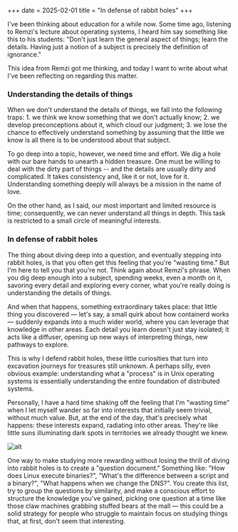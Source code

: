 +++
date = 2025-02-01
title = "In defense of rabbit holes"
+++

I've been thinking about education for a while now. Some time ago, listening to Remzi's lecture about operating systems, I heard him say something like this to his students: "Don't just learn the general aspect of things; learn the details. Having just a notion of a subject is precisely the definition of ignorance."

This idea from Remzi got me thinking, and today I want to write about what I've been reflecting on regarding this matter.

<!-- ![alt](/static/education/rabbit-hole.jpg) -->

### Understanding the details of things

When we don't understand the details of things, we fall into the following traps: 1. we think we know something that we don't actually know; 2. we develop preconceptions about it, which cloud our judgment; 3. we lose the chance to effectively understand something by assuming that the little we know is all there is to be understood about that subject.

To go deep into a topic, however, we need time and effort. We dig a hole with our bare hands to unearth a hidden treasure. One must be willing to deal with the dirty part of things -- and the details are usually dirty and complicated. It takes consistency and, like it or not, love for it. Understanding something deeply will always be a mission in the name of love.

On the other hand, as I said, our most important and limited resource is time; consequently, we can never understand all things in depth. This task is restricted to a small circle of meaningful interests.

### In defense of rabbit holes

The thing about diving deep into a question, and eventually stepping into rabbit holes, is that you often get this feeling that you're "wasting time." But I'm here to tell you that you're not. Think again about Remzi's phrase. When you dig deep enough into a subject, spending weeks, even a month on it, savoring every detail and exploring every corner, what you're really doing is understanding the details of things.

And when that happens, something extraordinary takes place: that little thing you discovered — let's say, a small quirk about how containerd works — suddenly expands into a much wider world, where you can leverage that knowledge in other areas. Each detail you learn doesn't just stay isolated; it acts like a diffuser, opening up new ways of interpreting things, new pathways to explore.

This is why I defend rabbit holes, these little curiosities that turn into excavation journeys for treasures still unknown. A perhaps silly, even obvious example: understanding what a "process" is in Unix operating systems is essentially understanding the entire foundation of distributed systems.

Personally, I have a hard time shaking off the feeling that I'm "wasting time" when I let myself wander so far into interests that initially seem trivial, without much value. But, at the end of the day, that's precisely what happens: these interests expand, radiating into other areas. They're like little suns illuminating dark spots in territories we already thought we knew.

![alt](/static/education/claw-machine.jpg)

One way to make studying more rewarding without losing the thrill of diving into rabbit holes is to create a "question document." Something like: "How does Linux execute binaries?", "What's the difference between a script and a binary?", "What happens when we change the DNS?". You create this list, try to group the questions by similarity, and make a conscious effort to structure the knowledge you've gained, picking one question at a time like those claw machines grabbing stuffed bears at the mall — this could be a solid strategy for people who struggle to maintain focus on studying things that, at first, don't seem that interesting.
